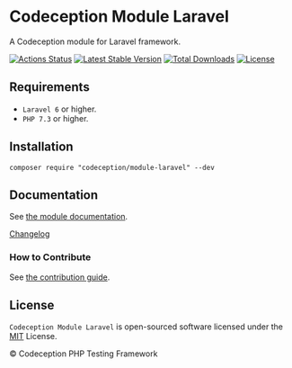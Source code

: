 # Codeception Module Laravel

A Codeception module for Laravel framework.

[![Actions Status](https://github.com/Codeception/module-laravel/workflows/CI/badge.svg)](https://github.com/Codeception/module-laravel/actions)
[![Latest Stable Version](https://poser.pugx.org/codeception/module-laravel/v/stable)](https://github.com/Codeception/module-laravel/releases)
[![Total Downloads](https://poser.pugx.org/codeception/module-laravel/downloads)](https://packagist.org/packages/codeception/module-laravel)
[![License](https://poser.pugx.org/codeception/module-laravel/license)](/LICENSE)

## Requirements

* `Laravel 6` or higher.
* `PHP 7.3` or higher.

## Installation

```
composer require "codeception/module-laravel" --dev
```

## Documentation

See [the module documentation](https://codeception.com/docs/modules/Laravel).

[Changelog](https://github.com/Codeception/module-laravel/releases)

### How to Contribute

See [the contribution guide](/CONTRIBUTING.md).

## License

`Codeception Module Laravel` is open-sourced software licensed under the [MIT](/LICENSE) License.

© Codeception PHP Testing Framework
